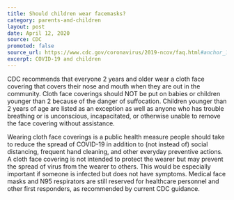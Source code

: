 ```yaml
---
title: Should children wear facemasks?
category: parents-and-children
layout: post
date: April 12, 2020
source: CDC
promoted: false
source_url: https://www.cdc.gov/coronavirus/2019-ncov/faq.html#anchor_1584387482747
excerpt: COVID-19 and children
---
```


CDC recommends that everyone 2 years and older wear a cloth face covering that covers their nose and mouth when they are out in the community. Cloth face coverings should NOT be put on babies or children younger than 2 because of the danger of suffocation. Children younger than 2 years of age are listed as an exception as well as anyone who has trouble breathing or is unconscious, incapacitated, or otherwise unable to remove the face covering without assistance.

Wearing cloth face coverings is a public health measure people should take to reduce the spread of COVID-19 in addition to (not instead of) social distancing, frequent hand cleaning, and other everyday preventive actions. A cloth face covering is not intended to protect the wearer but may prevent the spread of virus from the wearer to others. This would be especially important if someone is infected but does not have symptoms. Medical face masks and N95 respirators are still reserved for healthcare personnel and other first responders, as recommended by current CDC guidance.


